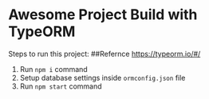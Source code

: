 # Awesome Project Build with TypeORM

Steps to run this project:
##Refernce
https://typeorm.io/#/

1. Run `npm i` command
2. Setup database settings inside `ormconfig.json` file
3. Run `npm start` command
